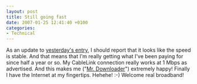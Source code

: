 ```yaml
---
layout: post
title: Still going fast
date: 2007-01-25 12:41:40 +0100
categories:
- Technical
---
```

<p>As an update to <a href="http://www.rusiczki.net/blog/archives/2007/01/24/speeed">yesterday's entry</a>, I should report that it looks like the speed is stable. And that means that I'm really getting what I've been paying for since half a year or so. My CableLink connection really works at 1 Mbps as advertised. And this makes me ("<a href="http://www.rusiczki.net/blog/archives/2002/12/27/the_end_of_broadband">Mr. Downloader</a>") extremely happy! Finally I have the Internet at my fingertips. Hehehe! :-) Welcome real broadband!</p>
